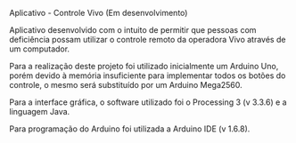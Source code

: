 Aplicativo - Controle Vivo (Em desenvolvimento)

Aplicativo  desenvolvido com o intuito de permitir que pessoas com deficiência possam utilizar o controle remoto da operadora Vivo através de um computador.

Para a realização deste projeto foi utilizado inicialmente um Arduino Uno, porém devido à memória insuficiente para implementar todos os botões do controle, o mesmo será substituído por um Arduino Mega2560.

Para a interface gráfica, o software utilizado foi o Processing 3 (v 3.3.6) e a linguagem Java.

Para programação do Arduino foi utilizada a Arduino IDE (v 1.6.8).
